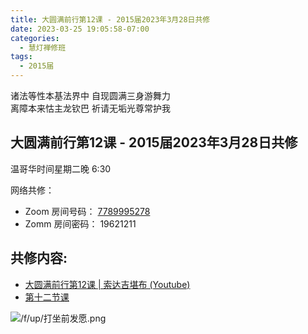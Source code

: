 ```yaml
---
title: 大圆满前行第12课 - 2015届2023年3月28日共修
date: 2023-03-25 19:05:58-07:00
categories:
  - 慧灯禅修班
tags:
  - 2015届
---
```

诸法等性本基法界中 自现圆满三身游舞力  
离障本来怙主龙钦巴 祈请无垢光尊常护我

## 大圆满前行第12课 - 2015届2023年3月28日共修

温哥华时间星期二晚 6:30 

网络共修：

- Zoom 房间号码： [7789995278](https://us02web.zoom.us/j/7789995278?pwd=VjZmbWJFY2k2K0E5RVB2cTNIQmhqUT09)
- Zomm 房间密码： 19621211

## 共修内容:

- [大圆满前行第12课 | 索达吉堪布 (Youtube)](https://www.youtube.com/watch?v=Q2kjOKvbxoE&list=PLAnEIprIVklfWTKX6X1gI9eR_phiB8B4b&index=14)
- [第十二节课](https://s3.ca-central-1.wasabisys.com/hddata/f.huidengchanxiu.net/refs/qxgs/qxgs-02wffs#第十二节课)

![/f/up/打坐前发愿.png](/f/up/打坐前发愿.png)


